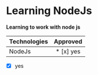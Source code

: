 # Learning NodeJs

**Learning to work with node js**

| Technologies  | Approved       |
| ------------- |:-------------:|
| NodeJs        | * [x] yes     |    

* [x] yes
